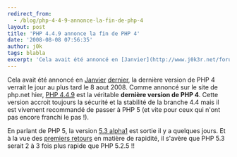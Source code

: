 ```yaml
---
redirect_from:
  - /blog/php-4-4-9-annonce-la-fin-de-php-4
layout: post
title: 'PHP 4.4.9 annonce la fin de PHP 4'
date: '2008-08-08 07:56:35'
author: j0k
tags: blabla
excerpt: 'Cela avait été annoncé en [Janvier](http://www.j0k3r.net/forum/en-janvier-2008-php4-ne-sera-plus-supporte-1798.htm) [dernier](http://www.php.net/archive/2008.php#2008-01-03-1), la dernière version de PHP 4 verrait le jour au plus tard le 8 aout 2008.'
---
```


Cela avait été annoncé en [Janvier](http://www.j0k3r.net/forum/en-janvier-2008-php4-ne-sera-plus-supporte-1798.htm) [dernier](http://www.php.net/archive/2008.php#2008-01-03-1), la dernière version de PHP 4 verrait le jour au plus tard le 8 aout 2008.
Comme annoncé sur le site de php.net hier, [PHP 4.4.9](http://www.php.net/archive/2008.php#id2008-08-07-1) est la véritable **dernière version de PHP 4**.   Cette version accroit toujours la sécurité et la stabilité de la branche 4.4 mais il est vivement recommandé de passer à PHP 5 (et vite pour ceux qui n'ont pas encore franchi le pas !).

En parlant de PHP 5, la version [5.3 alpha1](http://www.php.net/archive/2008.php#id2008-08-01-1) est sortie il y a quelques jours. Et à la vue des [premiers retours](http://tinyurl.com/php5-3-speed) en matière de rapidité, il s'avère que PHP 5.3 serait 2 à 3 fois plus rapide que PHP 5.2.5 !!
